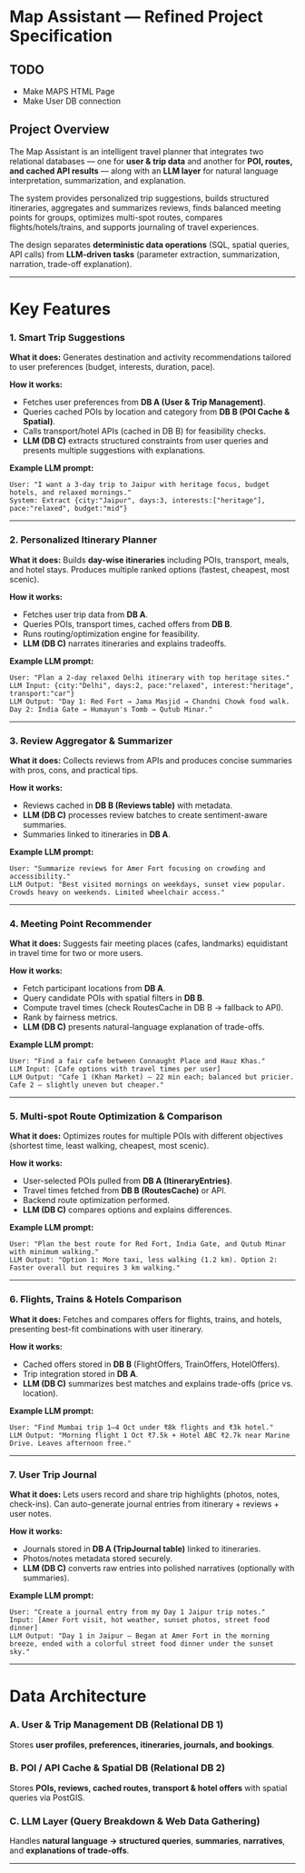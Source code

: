 # Map Assistant — Refined Project Specification
## TODO
- Make MAPS HTML Page
- Make User DB connection

## Project Overview

The Map Assistant is an intelligent travel planner that integrates two relational databases — one for **user & trip data** and another for **POI, routes, and cached API results** — along with an **LLM layer** for natural language interpretation, summarization, and explanation.

The system provides personalized trip suggestions, builds structured itineraries, aggregates and summarizes reviews, finds balanced meeting points for groups, optimizes multi-spot routes, compares flights/hotels/trains, and supports journaling of travel experiences.

The design separates **deterministic data operations** (SQL, spatial queries, API calls) from **LLM-driven tasks** (parameter extraction, summarization, narration, trade-off explanation).

---

# Key Features

### 1. Smart Trip Suggestions

**What it does:** Generates destination and activity recommendations tailored to user preferences (budget, interests, duration, pace).

**How it works:**

* Fetches user preferences from **DB A (User & Trip Management)**.
* Queries cached POIs by location and category from **DB B (POI Cache & Spatial)**.
* Calls transport/hotel APIs (cached in DB B) for feasibility checks.
* **LLM (DB C)** extracts structured constraints from user queries and presents multiple suggestions with explanations.

**Example LLM prompt:**

```
User: "I want a 3-day trip to Jaipur with heritage focus, budget hotels, and relaxed mornings."
System: Extract {city:"Jaipur", days:3, interests:["heritage"], pace:"relaxed", budget:"mid"}
```

---

### 2. Personalized Itinerary Planner

**What it does:** Builds **day-wise itineraries** including POIs, transport, meals, and hotel stays. Produces multiple ranked options (fastest, cheapest, most scenic).

**How it works:**

* Fetches user trip data from **DB A**.
* Queries POIs, transport times, cached offers from **DB B**.
* Runs routing/optimization engine for feasibility.
* **LLM (DB C)** narrates itineraries and explains tradeoffs.

**Example LLM prompt:**

```
User: "Plan a 2-day relaxed Delhi itinerary with top heritage sites."
LLM Input: {city:"Delhi", days:2, pace:"relaxed", interest:"heritage", transport:"car"}
LLM Output: "Day 1: Red Fort → Jama Masjid → Chandni Chowk food walk. Day 2: India Gate → Humayun's Tomb → Qutub Minar."
```

---

### 3. Review Aggregator & Summarizer

**What it does:** Collects reviews from APIs and produces concise summaries with pros, cons, and practical tips.

**How it works:**

* Reviews cached in **DB B (Reviews table)** with metadata.
* **LLM (DB C)** processes review batches to create sentiment-aware summaries.
* Summaries linked to itineraries in **DB A**.

**Example LLM prompt:**

```
User: "Summarize reviews for Amer Fort focusing on crowding and accessibility."
LLM Output: "Best visited mornings on weekdays, sunset view popular. Crowds heavy on weekends. Limited wheelchair access."
```

---

### 4. Meeting Point Recommender

**What it does:** Suggests fair meeting places (cafes, landmarks) equidistant in travel time for two or more users.

**How it works:**

* Fetch participant locations from **DB A**.
* Query candidate POIs with spatial filters in **DB B**.
* Compute travel times (check RoutesCache in DB B → fallback to API).
* Rank by fairness metrics.
* **LLM (DB C)** presents natural-language explanation of trade-offs.

**Example LLM prompt:**

```
User: "Find a fair cafe between Connaught Place and Hauz Khas."
LLM Input: [Cafe options with travel times per user]
LLM Output: "Cafe 1 (Khan Market) — 22 min each; balanced but pricier. Cafe 2 — slightly uneven but cheaper."
```

---

### 5. Multi-spot Route Optimization & Comparison

**What it does:** Optimizes routes for multiple POIs with different objectives (shortest time, least walking, cheapest, most scenic).

**How it works:**

* User-selected POIs pulled from **DB A (ItineraryEntries)**.
* Travel times fetched from **DB B (RoutesCache)** or API.
* Backend route optimization performed.
* **LLM (DB C)** compares options and explains differences.

**Example LLM prompt:**

```
User: "Plan the best route for Red Fort, India Gate, and Qutub Minar with minimum walking."
LLM Output: "Option 1: More taxi, less walking (1.2 km). Option 2: Faster overall but requires 3 km walking."
```

---

### 6. Flights, Trains & Hotels Comparison

**What it does:** Fetches and compares offers for flights, trains, and hotels, presenting best-fit combinations with user itinerary.

**How it works:**

* Cached offers stored in **DB B** (FlightOffers, TrainOffers, HotelOffers).
* Trip integration stored in **DB A**.
* **LLM (DB C)** summarizes best matches and explains trade-offs (price vs. location).

**Example LLM prompt:**

```
User: "Find Mumbai trip 1–4 Oct under ₹8k flights and ₹3k hotel."
LLM Output: "Morning flight 1 Oct ₹7.5k + Hotel ABC ₹2.7k near Marine Drive. Leaves afternoon free."
```

---

### 7. User Trip Journal

**What it does:** Lets users record and share trip highlights (photos, notes, check-ins). Can auto-generate journal entries from itinerary + reviews + user notes.

**How it works:**

* Journals stored in **DB A (TripJournal table)** linked to itineraries.
* Photos/notes metadata stored securely.
* **LLM (DB C)** converts raw entries into polished narratives (optionally with summaries).

**Example LLM prompt:**

```
User: "Create a journal entry from my Day 1 Jaipur trip notes."
Input: [Amer Fort visit, hot weather, sunset photos, street food dinner]
LLM Output: "Day 1 in Jaipur — Began at Amer Fort in the morning breeze, ended with a colorful street food dinner under the sunset sky."
```

---

# Data Architecture

### A. User & Trip Management DB (Relational DB 1)

Stores **user profiles, preferences, itineraries, journals, and bookings**.

### B. POI / API Cache & Spatial DB (Relational DB 2)

Stores **POIs, reviews, cached routes, transport & hotel offers** with spatial queries via PostGIS.

### C. LLM Layer (Query Breakdown & Web Data Gathering)

Handles **natural language → structured queries**, **summaries**, **narratives**, and **explanations of trade-offs**.

---
